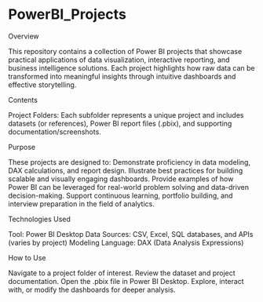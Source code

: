 # PowerBI_Projects

Overview

This repository contains a collection of Power BI projects that showcase practical applications of data visualization, interactive reporting, and business intelligence solutions. Each project highlights how raw data can be transformed into meaningful insights through intuitive dashboards and effective storytelling.

Contents

Project Folders: Each subfolder represents a unique project and includes datasets (or references), Power BI report files (.pbix), and supporting documentation/screenshots.

Purpose

These projects are designed to:
Demonstrate proficiency in data modeling, DAX calculations, and report design.
Illustrate best practices for building scalable and visually engaging dashboards.
Provide examples of how Power BI can be leveraged for real-world problem solving and data-driven decision-making.
Support continuous learning, portfolio building, and interview preparation in the field of analytics.

Technologies Used

Tool: Power BI Desktop
Data Sources: CSV, Excel, SQL databases, and APIs (varies by project)
Modeling Language: DAX (Data Analysis Expressions)

How to Use

Navigate to a project folder of interest.
Review the dataset and project documentation.
Open the .pbix file in Power BI Desktop.
Explore, interact with, or modify the dashboards for deeper analysis.
